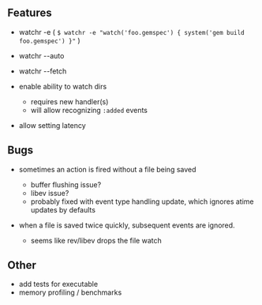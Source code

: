 Features
--------

* watchr -e ( `$ watchr -e "watch('foo.gemspec') { system('gem build foo.gemspec') }"` )
* watchr --auto
* watchr --fetch

* enable ability to watch dirs
  * requires new handler(s)
  * will allow recognizing `:added` events

* allow setting latency

Bugs
----

* sometimes an action is fired without a file being saved
  * buffer flushing issue?
  * libev issue?
  * probably fixed with event type handling update, which ignores atime
    updates by defaults

* when a file is saved twice quickly, subsequent events are ignored.
  * seems like rev/libev drops the file watch

Other
-----

* add tests for executable
* memory profiling / benchmarks

